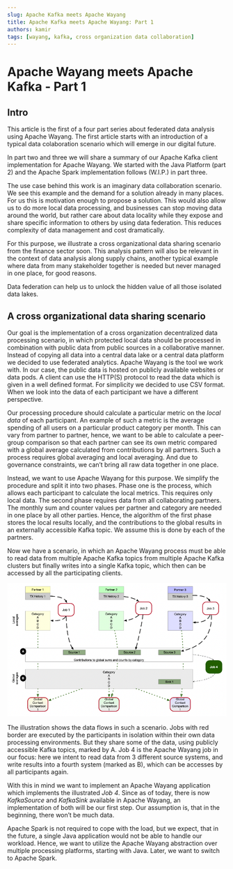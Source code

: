 ```yaml
---
slug: Apache Kafka meets Apache Wayang
title: Apache Kafka meets Apache Wayang: Part 1
authors: kamir
tags: [wayang, kafka, cross organization data collaboration]
---
```


# Apache Wayang meets Apache Kafka - Part 1

## Intro

This article is the first of a four part series about federated data analysis using Apache Wayang.
The first article starts with an introduction of a typical data colaboration scenario which will emerge in our digital future.

In part two and three we will share a summary of our Apache Kafka client implementation for Apache Wayang.
We started with the Java Platform (part 2) and the Apache Spark implementation follows (W.I.P.) in part three.

The use case behind this work is an imaginary data collaboration scenario.
We see this example and the demand for a solution already in many places.  
For us this is motivation enough to propose a solution.
This would also allow us to do more local data processing, and businesses can stop moving data around the world, but rather care about data locality while they expose and share specific information to others by using data federation.
This reduces complexity of data management and cost dramatically.

For this purpose, we illustrate a cross organizational data sharing scenario from the finance sector soon.
This analysis pattern will also be relevant in the context of data analysis along supply chains, another typical example where data from many stakeholder together is needed but never managed in one place, for good reasons.

Data federation can help us to unlock the hidden value of all those isolated data lakes.


## A cross organizational data sharing scenario
Our goal is the implementation of a cross organization decentralized data processing scenario, in which protected local data should be processed in combination with public data from public sources in a collaborative manner. 
Instead of copying all data into a central data lake or a central data platform we decided to use federated analytics. 
Apache Wayang is the tool we work with. 
In our case, the public data is hosted on publicly available websites or data pods. 
A client can use the HTTP(S) protocol to read the data which is given in a well defined format. 
For simplicity we decided to use CSV format. 
When we look into the data of each participant we have a different perspective.

Our processing procedure should calculate a particular metric on the _local data_ of each participant. 
An example of such a metric is the average spending of all users on a particular product category per month. 
This can vary from partner to partner, hence, we want to be able to calculate a peer-group comparison so that each partner can see its own metric compared with a global average calculated from contributions by all partners. 
Such a process requires global averaging and local averaging. 
And due to governance constraints, we can’t bring all raw data together in one place.

Instead, we want to use Apache Wayang for this purpose. 
We simplify the procedure and split it into two phases. 
Phase one is the process, which allows each participant to calculate the local metrics. 
This requires only local data. The second phase requires data from all collaborating partners. 
The monthly sum and counter values per partner and category are needed in one place by all other parties. 
Hence, the algorithm of the first phase stores the local results locally, and the contributions to the global results in an externally accessible Kafka topic. 
We assume this is done by each of the partners. 

Now we have a scenario, in which an Apache Wayang process must be able to read data from multiple Apache Kafka topics from multiple Apache Kafka clusters but finally writes into a single Kafka topic, which then can be accessed by all the participating clients.

![images/image-1.png](images/image-1.png)

The illustration shows the data flows in such a scenario. 
Jobs with red border are executed by the participants in isolation within their own data processing environments. 
But they share some of the data, using publicly accessible Kafka topics, marked by A. Job 4 is the Apache Wayang job in our focus: here we intent to read data from 3 different source systems, and write results into a fourth system (marked as B), which can be accesses by all participants again.

With this in mind we want to implement an Apache Wayang application which implements the illustrated *Job 4*. 
Since as of today, there is now _KafkaSource_ and _KafkaSink_ available in Apache Wayang, an implementation of both will be our first step. 
Our assumption is, that in the beginning, there won’t be much data. 

Apache Spark is not required to cope with the load, but we expect, that in the future, a single Java application would not be able to handle our workload. 
Hence, we want to utilize the Apache Wayang abstraction over multiple processing platforms, starting with Java. 
Later, we want to switch to Apache Spark.

